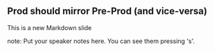 ##  Prod should mirror Pre-Prod (and vice-versa)

This is a new Markdown slide

note:
    Put your speaker notes here.
    You can see them pressing 's'.
